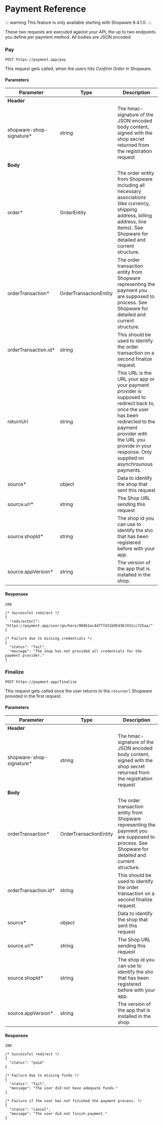 # Payment Reference

::: warning
This feature is only available starting with Shopware 6.4.1.0.
:::

These two requests are executed against your API, the up to two endpoints you define per payment method. All bodies are JSON encoded.

### Pay

`POST https://payment.app/pay`

This request gets called, when the users hits _Confirm Order_ in Shopware.

#### Parameters

| Parameter                | Type                   | Description                                                                                                                                                                                                                          |
|--------------------------|------------------------|--------------------------------------------------------------------------------------------------------------------------------------------------------------------------------------------------------------------------------------|
| **Header**               |                        |                                                                                                                                                                                                                                      |
| shopware-shop-signature* | string                 | The hmac-signature of the JSON encoded body content, signed with the shop secret returned from the registration request                                                                                                              |
| **Body**                 |                        |                                                                                                                                                                                                                                      |
| order*                   | OrderEntity            | The order entity from Shopware including all necessary associations (like currency, shipping address, billing address, line items). See Shopware for detailed and current structure.                                                 |
| orderTransaction*        | OrderTransactionEntity | The order transaction entity from Shopware representing the payment you are supposed to process. See Shopware for detailed and current structure.                                                                                    |
| orderTransaction.id*     | string                 | This should be used to identify the order transaction on a second finalize request.                                                                                                                                                  |
| returnUrl                | string                 | This URL is the URL your app or your payment provider is supposed to redirect back to, once the user has been redirected to the payment provider with the URL you provide in your response. Only supplied on asynchrounous payments. |
| source*                  | object                 | Data to identify the shop that sent this request                                                                                                                                                                                     |
| source.url*              | string                 | The Shop URL sending this request                                                                                                                                                                                                    |
| source.shopId*           | string                 | The shop id you can use to identify the sho that has been registered before with your app.                                                                                                                                           |
| source.appVersion*       | string                 | The version of the app that is installed in the shop.                                                                                                                                                                                |

#### Responses

`200`

```json5
/* Successful redirect */
{
  "redirectUrl": "https://payment.app/user/go/here/068b1ec4d7ff431b95d3b7431cc725aa/"
}
```

```json5
/* Failure due to missing credentials */
{
  "status": "fail",
  "message": "The shop has not provided all credentials for the payment provider."
}
```

### Finalize

`POST https://payment.app/finalize`

This request gets called once the user returns to the `returnUrl` Shopware provided in the first request.

#### Parameters

| Parameter                | Type                   | Description                                                                                                                                                                                                                          |
|--------------------------|------------------------|--------------------------------------------------------------------------------------------------------------------------------------------------------------------------------------------------------------------------------------|
| **Header**               |                        |                                                                                                                                                                                                                                      |
| shopware-shop-signature* | string                 | The hmac-signature of the JSON encoded body content, signed with the shop secret returned from the registration request                                                                                                              |
| **Body**                 |                        |                                                                                                                                                                                                                                      |
| orderTransaction*        | OrderTransactionEntity | The order transaction entity from Shopware representing the payment you are supposed to process. See Shopware for detailed and current structure.                                                                                    |
| orderTransaction.id*     | string                 | This should be used to identify the order transaction on a second finalize request.                                                                                                                                                  |
| source*                  | object                 | Data to identify the shop that sent this request                                                                                                                                                                                     |
| source.url*              | string                 | The Shop URL sending this request                                                                                                                                                                                                    |
| source.shopId*           | string                 | The shop id you can use to identify the sho that has been registered before with your app.                                                                                                                                           |
| source.appVersion*       | string                 | The version of the app that is installed in the shop.                                                                                                                                                                                |

#### Responses

`200`

```json5
/* Successful redirect */
{
  "status": "paid"
}
```

```json5
/* Failure due to missing funds */
{
  "status": "fail",
  "message": "The user did not have adequate funds."
}
```

```json5
/* Failure if the user has not finished the payment process. */
{
  "status": "cancel",
  "message": "The user did not finish payment."
}
```
